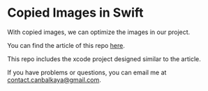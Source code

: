 # Copied Images in Swift
With copied images, we can optimize the images in our project.

You can find the article of this repo [here](https://betterprogramming.pub/copied-images-in-swift-8338782250ef).

This repo includes the xcode project designed similar to the article.

If you have problems or questions, you can email me at <contact.canbalkaya@gmail.com>.
